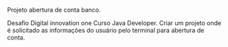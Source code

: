 Projeto abertura de conta banco.

Desafio Digital innovation one Curso Java Developer. 
Criar um projeto onde é solicitado as informações do usuário pelo terminal para abertura de conta.

